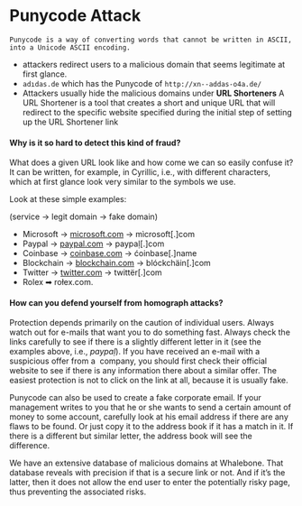 # Punycode Attack
`Punycode is a way of converting words that cannot be written in ASCII, into a Unicode ASCII encoding.`
- attackers  redirect users to a malicious domain that seems legitimate at first glance.
- `adıdas.de` which has the Punycode of `http://xn--addas-o4a.de/`
- Attackers usually hide the malicious domains under **URL Shorteners**
A URL Shortener is a tool that creates a short and unique URL that will redirect to the specific website specified during the initial step of setting up the URL Shortener link

#### Why is it so hard to detect this kind of fraud?

What does a given URL look like and how come we can so easily confuse it? It can be written, for example, in Cyrillic, i.e., with different characters, which at first glance look very similar to the symbols we use.

Look at these simple examples:

(service -> legit domain -> fake domain)

-   Microsoft -> [microsoft.com](http://microsoft.com/) -> mìcrosoft[.]com
-   Paypal -> [paypal.com](http://paypal.com/) -> paypaḷ[.]com
-   Coinbase -> [coinbase.com](http://coinbase.com/) -> ćoinbase[.]name
-   Blockchain -> [blockchain.com](http://blockchain.com/) -> blóckchäin[.]com
-   Twitter -> [twitter.com](http://twitter.com/) -> twittër[.]com
-   Rolex ➡ rołex.com.

#### How can you defend yourself from homograph attacks?

Protection depends primarily on the caution of individual users. Always watch out for e-mails that want you to do something fast. Always check the links carefully to see if there is a slightly different letter in it (see the examples above, i.e., _paypaḷ_). If you have received an e-mail with a suspicious offer from a  company, you should first check their official website to see if there is any information there about a similar offer. The easiest protection is not to click on the link at all, because it is usually fake.

Punycode can also be used to create a fake corporate email. If your management writes to you that he or she wants to send a certain amount of money to some account, carefully look at his email address if there are any flaws to be found. Or just copy it to the address book if it has a match in it. If there is a different but similar letter, the address book will see the difference.

We have an extensive database of malicious domains at Whalebone. That database reveals with precision if that is a secure link or not. And if it’s the latter, then it does not allow the end user to enter the potentially risky page, thus preventing the associated risks.